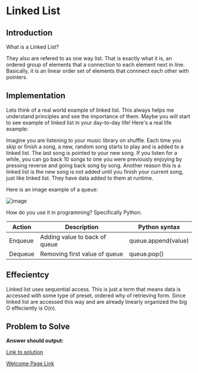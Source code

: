 # Linked List
## Introduction
What is a Linked List?

They also are refered to as one way list.  That is exactly what it is, an ordered group of elements that a connection to each element next in line.  Basically, it is an linear order set of elements that connnect each other with pointers.
## Implementation
Lets think of a real world example of linked list.  This always helps me understand principles and see the importance of them.  Maybe you will start to see example of linked list in your day-to-day life!  Here's a real life example:

Imagine you are listening to your music library on shuffle.  Each time you skip or finish a song, a new, random song starts to play and is added to a linked list.  The last song is pointed to your new song.  If you listen for a while, you can go back 10 songs to one you were previously enjoying by pressing reverse and going back song by song.  Another reason this is a linked list is the new song is not added until you finish your current song, just like linked list.  They have data added to them at runtime.  

Here is an image example of a queue:

![image](https://user-images.githubusercontent.com/97404870/176754026-09319f32-78d1-4a97-bc70-e36ee7c36acf.png)

How do you use it in programming?  Specifically Python.

| Action | Description | Python syntax |
|---|---|---|
| Enqueue  | Adding value to back of queue  |  queue.append(value) |  
| Dequeue  | Removing first value of queue  | queue.pop()  |


## Effecientcy
Linked list uses sequential access.  This is just a term that means data is accessed with some type of preset, ordered why of retrieving form.  Since linked list are accessed this way and are already linearly organized the big O effeciently is O(n).


## Problem to Solve


**Answer should output:**


[Link to solution](https://github.com/jakesoulier/DataStructuresProj/blob/main/queue-solutions.py)

[Welcome Page Link](https://github.com/jakesoulier/DataStructuresProj/blob/main/0-welcome.md)
